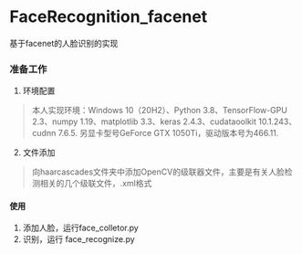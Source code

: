 # FaceRecognition_facenet
基于facenet的人脸识别的实现

### 准备工作
1. 环境配置
> 本人实现环境：Windows 10（20H2）、Python 3.8、TensorFlow-GPU 2.3、numpy 1.19、matplotlib 3.3、keras 2.4.3、cudataoolkit 10.1.243、cudnn 7.6.5.
另显卡型号GeForce GTX 1050Ti，驱动版本号为466.11.

2. 文件添加
> 向haarcascades文件夹中添加OpenCV的级联器文件，主要是有关人脸检测相关的几个级联文件，.xml格式


#### 使用
1. 添加人脸，运行face_colletor.py
2. 识别，运行 face_recognize.py
